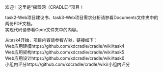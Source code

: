 欢迎！这里是“摇篮网（CRADLE）”项目！

task2-Web项目建议书、task3-Web项目需求分析请参看Documents文件夹中的两份PDF文档。<br>
实现代码请参看Code文件夹中的内容。

从task4开始，项目内容请参看Wiki，链接如下：<br>
Web应用建模https://github.com/xdcradle/cradle/wiki/task4<br>
Web应用架构https://github.com/xdcradle/cradle/wiki/task5<br>
Web应用设计https://github.com/xdcradle/cradle/wiki/task6<br>
小组内评分https://github.com/xdcradle/cradle/wiki/小组内评分<br>
